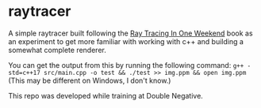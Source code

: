 # raytracer

A simple raytracer built following the
[Ray Tracing In One Weekend](https://raytracing.github.io/books/RayTracingInOneWeekend.html)
book as an experiment to get more familiar with working with c++ and building
a somewhat complete renderer.

You can get the output from this by running the following command:
`g++ -std=c++17 src/main.cpp -o test && ./test >> img.ppm && open img.ppm`
(This may be different on Windows, I don't know.)

This repo was developed while training at Double Negative.
